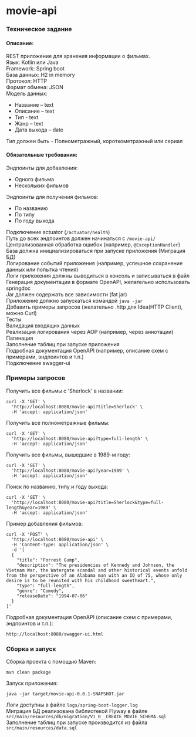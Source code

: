 # movie-api
### Техническое задание
#### Описание:
REST приложение для хранения информации о фильмах.  
Язык: Kotlin или Java  
Framework: Spring boot  
База данных: H2 in memory  
Протокол: HTTP  
Формат обмена: JSON  
Модель данных:
- Название – text
- Описание – text
- Тип - text
- Жанр – text
- Дата выхода – date    

Тип должен быть - Полнометражный, короткометражный или сериал
#### Обязательные требования:
Эндпоинты для добавления:
- Одного фильма
- Нескольких фильмов

Эндпоинты для получения фильмов:
- По названию
- По типу
- По году выхода

Подключение actuator (`/actuator/health`)  
Путь до всех эндпоинтов должен начинаться с `/movie-api/`  
Централизованная обработка ошибок (например, `@ExceptionHandler`)  
База должна инициализироваться при запуске приложения (Миграция БД)  
Логирование событий приложения (например, успешное сохранение данных или попытка чтения)  
Логи приложения должны выводиться в консоль и записываться в файл  
Генерация документации в формате OpenAPI, желательно использовать springdoc  
Jar должен содержать все зависимости (fat jar)  
Приложение должно запускаться командой `java -jar`  
Добавить примеры запросов (желательно .http для Idea(HTTP Client), можно  Curl)  
Тесты  
Валидация входящих данных  
Реализация логирования через AOP (например, через аннотации)  
Пагинация  
Заполнение таблиц при запуске приложения   
Подробная документация OpenAPI (например, описание схем с примерами, эндпоинтов и т.п.)  
Подключение swagger-ui  
### Примеры запросов
Получить все фильмы с 'Sherlock' в названии:
```
curl -X 'GET' \
  'http://localhost:8080/movie-api?title=Sherlock' \
  -H 'accept: application/json'
```
Получить все полнометражные фильмы:
```
curl -X 'GET' \
  'http://localhost:8080/movie-api?type=full-length' \
  -H 'accept: application/json'
```
Получить все фильмы, вышедшие в 1989-м году:
```
curl -X 'GET' \
  'http://localhost:8080/movie-api?year=1989' \
  -H 'accept: application/json'
```
Поиск по названию, типу и году выхода:
```
curl -X 'GET' \
  'http://localhost:8080/movie-api?title=Sherlock&type=full-length&year=1989' \
  -H 'accept: application/json'
```
Пример добавления фильмов:
```
curl -X 'POST' \
  'http://localhost:8080/movie-api' \
  -H 'Content-Type: application/json' \
  -d '[
  {
    "title": "Forrest Gump",
    "description": "The presidencies of Kennedy and Johnson, the Vietnam War, the Watergate scandal and other historical events unfold from the perspective of an Alabama man with an IQ of 75, whose only desire is to be reunited with his childhood sweetheart.",
    "type": "full-length",
    "genre": "Comedy",
    "releaseDate": "1994-07-06"
  }
]'
```
Подробная документация OpenAPI (описание схем с примерами, эндпоинтов и т.п.):
```
http://localhost:8080/swagger-ui.html
```
### Сборка и запуск
Сборка проекта с помощью Maven:
```
mvn clean package
```
Запуск приложения:
```
java -jar target/movie-api-0.0.1-SNAPSHOT.jar
```
Логи доступны в файле `logs/spring-boot-logger.log`  
Миграция БД реализована библиотекой Flyway в файле `src/main/resources/db/migration/V1_0__CREATE_MOVIE_SCHEMA.sql`  
Заполнение таблиц при запуске производится из файла `src/main/resources/data.sql`